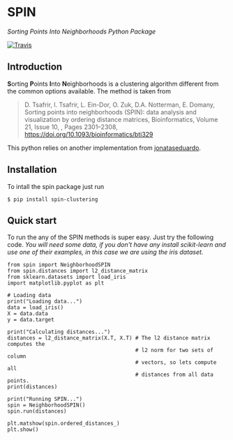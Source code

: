 # SPIN
*Sorting Points Into Neighborhoods Python Package*

[![Travis](https://api.travis-ci.org/otaviocv/spin.svg?branch=master)](https://travis-ci.org/otaviocv/spin)

## Introduction

**S**orting **P**oints **I**nto **N**eighborhoods is a clustering algorithm
different from the common options available. The method is taken from 

> D. Tsafrir, I. Tsafrir, L. Ein-Dor, O. Zuk, D.A. Notterman, E. Domany, Sorting
> points into neighborhoods (SPIN): data analysis and visualization by ordering
> distance matrices, Bioinformatics, Volume 21, Issue 10, , Pages 2301–2308,
> https://doi.org/10.1093/bioinformatics/bti329

This python relies on another implementation from
[jonataseduardo](https://github.com/jonataseduardo/SPIN).

## Installation

To intall the spin package just run

```
$ pip install spin-clustering
```

## Quick start

To run the any of the SPIN methods is super easy. Just try the following code.
*You will need some data, if you don't have any install scikit-learn and use one
of their examples, in this case we are using the iris dataset.*

```
from spin import NeighborhoodSPIN
from spin.distances import l2_distance_matrix
from sklearn.datasets import load_iris
import matplotlib.pyplot as plt

# Loading data
print("Loading data...")
data = load_iris()
X = data.data
y = data.target

print("Calculating distances...")
distances = l2_distance_matrix(X.T, X.T) # The l2 distance matrix computes the
                                         # l2 norm for two sets of column
                                         # vectors, so lets compute all
                                         # distances from all data points.
print(distances)

print("Running SPIN...")
spin = NeighborhoodSPIN()
spin.run(distances)

plt.matshow(spin.ordered_distances_)
plt.show()
```
